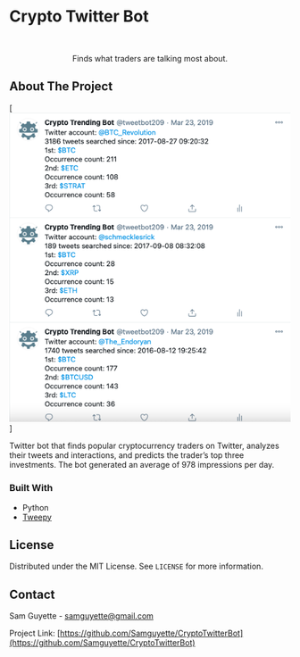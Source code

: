 # Crypto Twitter Bot



<!-- PROJECT HEADER -->
<br />
<p align="center">

  <p align="center">
    Finds what traders are talking most about.
  </p>
</p>


<!-- ABOUT THE PROJECT -->
## About The Project

[![Twitter Screenshot][product-screenshot]]

Twitter bot that finds popular cryptocurrency traders on Twitter, analyzes their tweets and interactions, and predicts the trader’s top three investments. The bot generated an average of 978 impressions per day. 

### Built With

* Python
* [Tweepy](https://docs.tweepy.org/en/latest/api.html)

<!-- LICENSE -->
## License

Distributed under the MIT License. See `LICENSE` for more information.



<!-- CONTACT -->
## Contact

Sam Guyette - samguyette@gmail.com

Project Link: [https://github.com/Samguyette/CryptoTwitterBot](https://github.com/Samguyette/CryptoTwitterBot)



[product-screenshot]: screenShot.jpg
